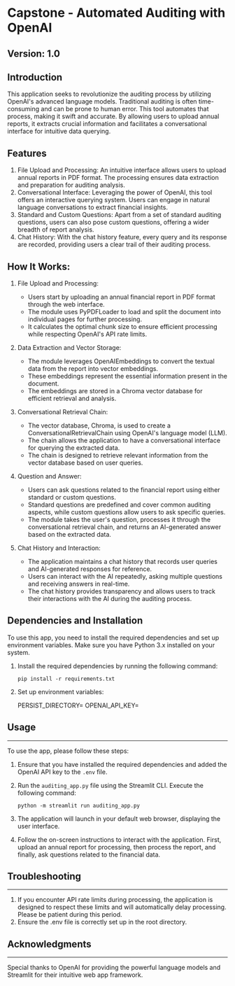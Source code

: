 # Capstone - Automated Auditing with OpenAI

## Version: 1.0

## Introduction
This application seeks to revolutionize the auditing process by utilizing OpenAI's advanced language models. Traditional auditing is often time-consuming and can be prone to human error. This tool automates that process, making it swift and accurate. By allowing users to upload annual reports, it extracts crucial information and facilitates a conversational interface for intuitive data querying.

## Features
1. File Upload and Processing: An intuitive interface allows users to upload annual reports in PDF format. The processing ensures data extraction and preparation for auditing analysis.
2. Conversational Interface: Leveraging the power of OpenAI, this tool offers an interactive querying system. Users can engage in natural language conversations to extract financial insights.
3. Standard and Custom Questions: Apart from a set of standard auditing questions, users can also pose custom questions, offering a wider breadth of report analysis.
4. Chat History: With the chat history feature, every query and its response are recorded, providing users a clear trail of their auditing process.

## How It Works:

1. File Upload and Processing:
   - Users start by uploading an annual financial report in PDF format through the web interface.
   - The module uses PyPDFLoader to load and split the document into individual pages for further processing.
   - It calculates the optimal chunk size to ensure efficient processing while respecting OpenAI's API rate limits.

2. Data Extraction and Vector Storage:
   - The module leverages OpenAIEmbeddings to convert the textual data from the report into vector embeddings.
   - These embeddings represent the essential information present in the document.
   - The embeddings are stored in a Chroma vector database for efficient retrieval and analysis.

3. Conversational Retrieval Chain:
   - The vector database, Chroma, is used to create a ConversationalRetrievalChain using OpenAI's language model (LLM).
   - The chain allows the application to have a conversational interface for querying the extracted data.
   - The chain is designed to retrieve relevant information from the vector database based on user queries.

4. Question and Answer:
   - Users can ask questions related to the financial report using either standard or custom questions.
   - Standard questions are predefined and cover common auditing aspects, while custom questions allow users to ask specific queries.
   - The module takes the user's question, processes it through the conversational retrieval chain, and returns an AI-generated answer based on the extracted data.

5. Chat History and Interaction:
   - The application maintains a chat history that records user queries and AI-generated responses for reference.
   - Users can interact with the AI repeatedly, asking multiple questions and receiving answers in real-time.
   - The chat history provides transparency and allows users to track their interactions with the AI during the auditing process.

## Dependencies and Installation
To use this app, you need to install the required dependencies and set up environment variables. Make sure you have Python 3.x installed on your system.
1. Install the required dependencies by running the following command:
   ```
   pip install -r requirements.txt
   ```
2. Set up environment variables:
    
    PERSIST_DIRECTORY=<Directory for storing vector data during processing>
    OPENAI_API_KEY=<Your OpenAI API key>

## Usage
-----
To use the app, please follow these steps:

1. Ensure that you have installed the required dependencies and added the OpenAI API key to the `.env` file.

2. Run the `auditing_app.py` file using the Streamlit CLI. Execute the following command:
   ```
   python -m streamlit run auditing_app.py
   ```

3. The application will launch in your default web browser, displaying the user interface.

4. Follow the on-screen instructions to interact with the application. First, upload an annual report   for processing, then process the report, and finally, ask questions related to the financial data.

## Troubleshooting
-----
1. If you encounter API rate limits during processing, the application is designed to respect these limits and will automatically delay processing. Please be patient during this period.
2. Ensure the .env file is correctly set up in the root directory.

## Acknowledgments
-----
Special thanks to OpenAI for providing the powerful language models and Streamlit for their intuitive web app framework.

